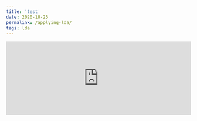 ```yaml
---
title: 'test'
date: 2020-10-25
permalink: /applying-lda/
tags: lda
---
```

  
<iframe src="https://nbviewer.jupyter.org/github/anla11/anla11.github.io/blob/5cd881f18fa01218a32e204ff4d8c2cf93e8ea4b/_posts/Online_Retail_Content_based_Recommmendation_with_LDA.ipynb"
        onload='javascript:(function(o){o.style.height=o.contentWindow.document.body.scrollHeight+"px";}(this));' 
        style="height:200px;width:100%;border:none;overflow:hidden;"></iframe>
